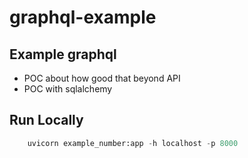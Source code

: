 # graphql-example

## Example graphql
 - POC about how good that beyond API
 - POC with sqlalchemy

## Run Locally
```python
    uvicorn example_number:app -h localhost -p 8000
